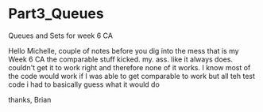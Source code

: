 # Part3_Queues
Queues and Sets for week 6 CA

Hello Michelle,
couple of notes before you dig into the mess that is my Week 6 CA
the comparable stuff kicked. my. ass. like it always does. couldn't get it to work right
and therefore none of it works.
I know most of the code would work if I was able to get comparable to work but all teh test code i had to basically
guess what it would do

thanks,
Brian
